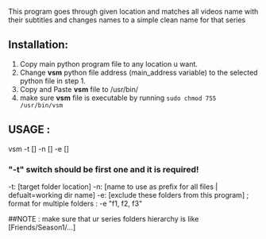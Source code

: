 This program goes through given location and matches all videos name with their subtitles and changes names to a simple clean name for that series

## Installation:
1. Copy main python program file to any location u want.
2. Change **vsm** python file address (main_address variable) to the selected python file in step 1.
3. Copy and Paste **vsm** file to /usr/bin/ 
4. make sure **vsm** file is executable by running `sudo chmod 755 /usr/bin/vsm`

## USAGE :
vsm -t [] -n [] -e []

### "-t" switch should be first one and it is required!
-t: [target folder location]
-n: [name to use as prefix for all files | defualt=working dir name]
-e: [exclude these folders from this program] ; format for multiple folders : -e "f1, f2, f3"


##NOTE :
make sure that ur series folders hierarchy is like  [Friends/Season1/...]